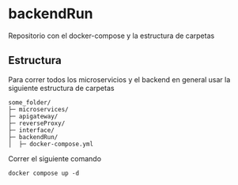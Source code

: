 # backendRun
Repositorio con el docker-compose y la estructura de carpetas

## Estructura

Para correr todos los microservicios y el backend en general usar la siguiente estructura de carpetas 

    some_folder/
    ├─ microservices/
    ├─ apigateway/
    ├─ reverseProxy/
    ├─ interface/
    ├─ backendRun/
    │  ├─ docker-compose.yml

Correr el siguiente comando

    docker compose up -d 
